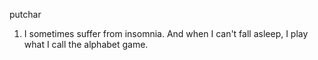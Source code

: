 putchar
1. I sometimes suffer from insomnia. And when I can't fall asleep, I play what I call the alphabet game.
